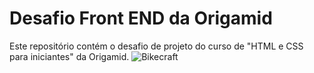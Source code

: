 # Desafio Front END da Origamid
Este repositório contém o desafio de projeto do curso de "HTML e CSS para iniciantes" da Origamid.
![Bikecraft](https://github.com/yureduarte-20/bikecraft/assets/60445477/99c2d965-f7fe-47a3-8cb6-48c27c7b48c1)

